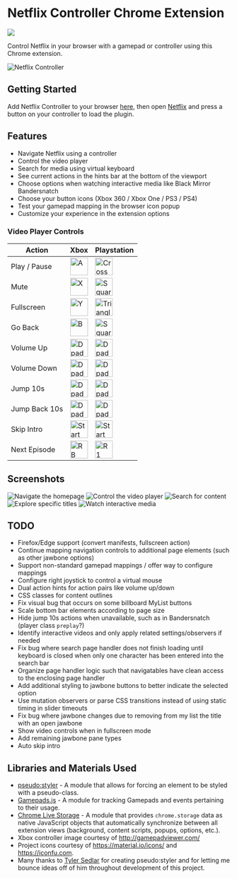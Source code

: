 # Netflix Controller Chrome Extension

[![](https://img.shields.io/chrome-web-store/v/kjgfkjidgcfgbabbhjephchohcghcdkf.svg)](https://chrome.google.com/webstore/detail/netflix-controller/kjgfkjidgcfgbabbhjephchohcghcdkf)

Control Netflix in your browser with a gamepad or controller using this Chrome extension.

![Netflix Controller](/webstore-assets/promo-large.png)

## Getting Started

Add Netflix Controller to your browser [here](https://chrome.google.com/webstore/detail/netflix-controller/kjgfkjidgcfgbabbhjephchohcghcdkf), then open [Netflix](https://www.netflix.com/browse) and press a button on your controller to load the plugin.

## Features

* Navigate Netflix using a controller
* Control the video player
* Search for media using virtual keyboard
* See current actions in the hints bar at the bottom of the viewport
* Choose options when watching interactive media like Black Mirror Bandersnatch
* Choose your button icons (Xbox 360 / Xbox One / PS3 / PS4)
* Test your gamepad mapping in the browser icon popup
* Customize your experience in the extension options

### Video Player Controls

| Action | Xbox | Playstation |
|--------|------|-------------|
| Play / Pause  | <img alt='A' src='static/buttons/Xbox%20One/XboxOne_A.png' width='40'> | <img alt='Cross' src='static/buttons/PS4/PS4_Cross.png' width='40'> |
| Mute          | <img alt='X' src='static/buttons/Xbox%20One/XboxOne_X.png' width='40'> | <img alt='Square' src='static/buttons/PS4/PS4_Square.png' width='40'> |
| Fullscreen    | <img alt='Y' src='static/buttons/Xbox%20One/XboxOne_Y.png' width='40'> | <img alt='Triangle' src='static/buttons/PS4/PS4_Triangle.png' width='40'> |
| Go Back       | <img alt='B' src='static/buttons/Xbox%20One/XboxOne_B.png' width='40'> | <img alt='Square' src='static/buttons/PS4/PS4_Square.png' width='40'> |
| Volume Up     | <img alt='Dpad Up' src='static/buttons/Xbox%20One/XboxOne_Dpad_Up.png' width='40'> | <img alt='Dpad Up' src='static/buttons/PS4/PS4_Dpad_Up.png' width='40'> |
| Volume Down   | <img alt='Dpad Down' src='static/buttons/Xbox%20One/XboxOne_Dpad_Down.png' width='40'> | <img alt='Dpad Down' src='static/buttons/PS4/PS4_Dpad_Down.png' width='40'> |
| Jump 10s      | <img alt='Dpad Right' src='static/buttons/Xbox%20One/XboxOne_Dpad_Right.png' width='40'> | <img alt='Dpad Right' src='static/buttons/PS4/PS4_Dpad_Right.png' width='40'> |
| Jump Back 10s | <img alt='Dpad Left' src='static/buttons/Xbox%20One/XboxOne_Dpad_Left.png' width='40'> | <img alt='Dpad Left' src='static/buttons/PS4/PS4_Dpad_Left.png' width='40'> |
| Skip Intro    | <img alt='Start' src='static/buttons/Xbox%20One/XboxOne_Menu.png' width='40'> | <img alt='Start' src='static/buttons/PS4/PS4_Options.png' width='40'> |
| Next Episode  | <img alt='RB' src='static/buttons/Xbox%20One/XboxOne_RB.png' width='40'> | <img alt='R1' src='static/buttons/PS4/PS4_R1.png' width='40'> |

## Screenshots

![Navigate the homepage](/webstore-assets/screenshot-browse.jpg)
![Control the video player](/webstore-assets/screenshot-watch.jpg)
![Search for content](/webstore-assets/screenshot-search.jpg)
![Explore specific titles](/webstore-assets/screenshot-jawbone.jpg)
![Watch interactive media](/webstore-assets/screenshot-interactive.png)


## TODO
* Firefox/Edge support (convert manifests, fullscreen action)
* Continue mapping navigation controls to additional page elements (such as other jawbone options)
* Support non-standard gamepad mappings / offer way to configure mappings
* Configure right joystick to control a virtual mouse
* Dual action hints for action pairs like volume up/down
* CSS classes for content outlines
* Fix visual bug that occurs on some billboard MyList buttons
* Scale bottom bar elements according to page size
* Hide jump 10s actions when unavailable, such as in Bandersnatch (player class `preplay`?)
* Identify interactive videos and only apply related settings/observers if needed
* Fix bug where search page handler does not finish loading until keyboard is closed when only one character has been entered into the search bar
* Organize page handler logic such that navigatables have clean access to the enclosing page handler
* Add additional styling to jawbone buttons to better indicate the selected option
* Use mutation observers or parse CSS transitions instead of using static timing in slider timeouts
* Fix bug where jawbone changes due to removing from my list the title with an open jawbone
* Show video controls when in fullscreen mode
* Add remaining jawbone pane types
* Auto skip intro

## Libraries and Materials Used
* [pseudo:styler](https://github.com/TSedlar/pseudo-styler) - A module that allows for forcing an element to be styled with a pseudo-class.
* [Gamepads.js](https://github.com/FThompson/Gamepads.js) - A module for tracking Gamepads and events pertaining to their usage.
* [Chrome Live Storage](https://github.com/FThompson/ChromeLiveStorage) - A module that provides `chrome.storage` data as native JavaScript objects that automatically synchronize between all extension views (background, content scripts, popups, options, etc.).
* Xbox controller image courtesy of http://gamepadviewer.com/
* Project icons courtesy of https://material.io/icons/ and https://iconfu.com.
* Many thanks to [Tyler Sedlar](https://github.com/TSedlar) for creating pseudo:styler and for letting me bounce ideas off of him throughout development of this project.